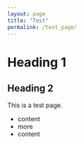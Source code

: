 ```yaml
---
layout: page
title: "Test"
permalink: /test_page/
---
```


# Heading 1

## Heading 2

This is a test page.

* content
* more
* content